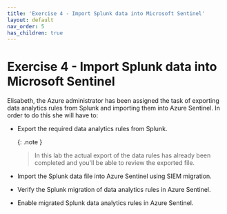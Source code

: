 ```yaml
---
title: 'Exercise 4 - Import Splunk data into Microsoft Sentinel'
layout: default
nav_order: 5
has_children: true
---
```


# Exercise 4 - Import Splunk data into Microsoft Sentinel

Elisabeth, the Azure administrator has been assigned the task of exporting data analytics rules from Splunk and importing them into Azure Sentinel. In order to do this she will have to:

- Export the required data analytics rules from Splunk.

    {: .note }
    > In this lab the actual export of the data rules has already been completed and you'll be able to review the exported file.

- Import the Splunk data file into Azure Sentinel using SIEM migration.
- Verify the Splunk migration of data analytics rules in Azure Sentinel.
- Enable migrated Splunk data analytics rules in Azure Sentinel.
